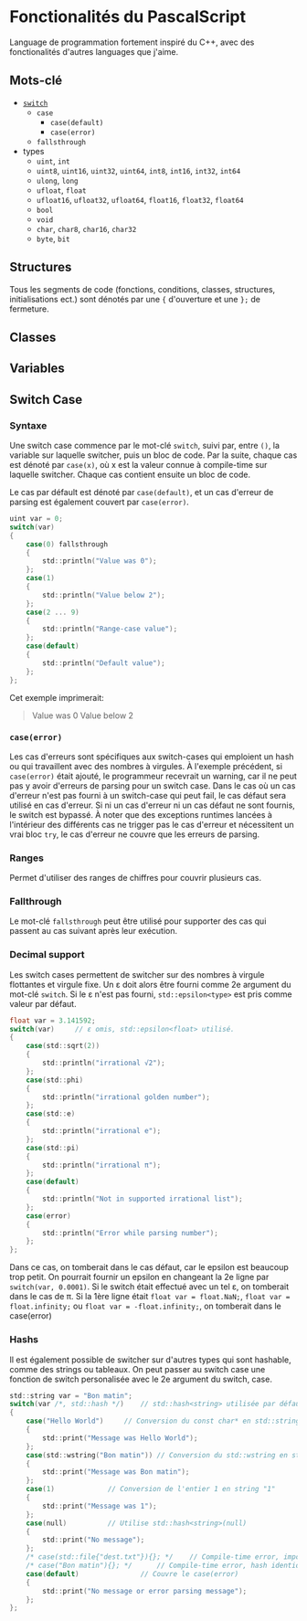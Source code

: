 

# Fonctionalités du PascalScript
Language de programmation fortement inspiré du C++, avec des fonctionalités d'autres languages que j'aime.

## Mots-clé
- [`switch`](#switch-case)
	- `case`
		- `case(default)`
		- `case(error)`
	- `fallsthrough`
- types
	- `uint`, `int`
	- `uint8`, `uint16`, `uint32`, `uint64`, `int8`, `int16`, `int32`, `int64`
	- `ulong`, `long`
	- `ufloat`, `float`
	- `ufloat16`, `ufloat32`, `ufloat64`, `float16`, `float32`, `float64`
	- `bool`
	- `void`
	- `char`, `char8`, `char16`, `char32`
	- `byte`, `bit`


## Structures
Tous les segments de code (fonctions, conditions, classes, structures, initialisations ect.) sont dénotés par une `{` d'ouverture et une `};` de fermeture.

## Classes

## Variables

## Switch Case

### Syntaxe
Une switch case commence par le mot-clé `switch`, suivi par, entre `()`, la variable sur laquelle switcher, puis un bloc de code.
Par la suite, chaque cas est dénoté par `case(x)`, où x est la valeur connue à compile-time sur laquelle switcher. Chaque cas contient ensuite un bloc de code.

Le cas par défault est dénoté par `case(default)`, et un cas d'erreur de parsing est également couvert par `case(error)`. 

```c
uint var = 0;
switch(var)
{
	case(0) fallsthrough
	{
		std::println("Value was 0");
	};
	case(1)
	{
		std::println("Value below 2");
	};
	case(2 ... 9)
	{
		std::println("Range-case value");
	};
	case(default)
	{
		std::println("Default value");
	};
};
```
Cet exemple imprimerait:
> Value was 0
> Value below 2

### `case(error)`
Les cas d'erreurs sont spécifiques aux switch-cases qui emploient un hash ou qui travaillent avec des nombres à virgules.
À l'exemple précédent, si `case(error)` était ajouté, le programmeur recevrait un warning, car il ne peut pas y avoir d'erreurs de parsing pour un switch case.
Dans le cas où un cas d'erreur n'est pas fourni à un switch-case qui peut fail, le cas défaut sera utilisé en cas d'erreur.
Si ni un cas d'erreur ni un cas défaut ne sont fournis, le switch est bypassé.
À noter que des exceptions runtimes lancées à l'intérieur des différents cas ne trigger pas le cas d'erreur et nécessitent un vrai bloc `try`, le cas d'erreur ne couvre que les erreurs de parsing.

### Ranges
Permet d'utiliser des ranges de chiffres pour couvrir plusieurs cas.

### Fallthrough
Le mot-clé `fallsthrough` peut être utilisé pour supporter des cas qui passent au cas suivant après leur exécution.

### Decimal support
Les switch cases permettent de switcher sur des nombres à virgule flottantes et virgule fixe. Un ε doit alors être fourni comme 2e argument du mot-clé `switch`. Si le ε n'est pas fourni, `std::epsilon<type>` est pris comme valeur par défaut.

```c
float var = 3.141592;
switch(var) 	// ε omis, std::epsilon<float> utilisé.
{
	case(std::sqrt(2))
	{
		std::println("irrational √2");
	};
	case(std::phi)
	{
		std::println("irrational golden number");
	};
	case(std::e)
	{
		std::println("irrational e");
	};
	case(std::pi)
	{
		std::println("irrational π");
	};
	case(default) 
	{
		std::println("Not in supported irrational list");
	};
	case(error)
	{
		std::println("Error while parsing number");
	};
};
```
Dans ce cas, on tomberait dans le cas défaut, car le epsilon est beaucoup trop petit.
On pourrait fournir un epsilon en changeant la 2e ligne par `switch(var, 0.0001)`. Si le switch était effectué avec un tel ε, on tomberait dans le cas de π.
Si la 1ère ligne était `float var = float.NaN;`, `float var = float.infinity;` ou `float var = -float.infinity;`, on tomberait dans le case(error)

### Hashs
Il est également possible de switcher sur d'autres types qui sont hashable, comme des strings ou tableaux.
On peut passer au switch case une fonction de switch personalisée avec le 2e argument du switch, case.
```c
std::string var = "Bon matin";
switch(var /*, std::hash */)	// std::hash<string> utilisée par défaut, pas besoin de l'indiquer
{
	case("Hello World")		// Conversion du const char* en std::string
	{
		std::print("Message was Hello World");
	};
	case(std::wstring("Bon matin"))	// Conversion du std::wstring en std::string
	{
		std::print("Message was Bon matin");
	};
	case(1)				// Conversion de l'entier 1 en string "1"
	{
		std::print("Message was 1");	
	};
	case(null)			// Utilise std::hash<string>(null)
	{
		std::print("No message");
	};
	/* case(std::file{"dest.txt"}){}; */	// Compile-time error, impossible de convertir un hash de std::file en std::string at compile-time.
	/* case("Bon matin"){}; */		// Compile-time error, hash identique présent à deux reprises
	case(default)				// Couvre le case(error)
	{
		std::print("No message or error parsing message");
	};
};
```
